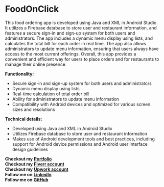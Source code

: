 # FoodOnClick

This food ordering app is developed using Java and XML in Android Studio. It utilizes a Firebase database to store user and restaurant information, 
and features a secure sign-in and sign-up system for both users and administrators. The app includes a dynamic menu display using lists, and calculates
the total bill for each order in real time. The app also allows administrators to update menu information, ensuring that users always have access to the most
current offerings. Overall, this app provides a convenient and efficient way for users to place orders and for restaurants to manage their online presence.

**Functionality:**

- Secure sign-in and sign-up system for both users and administrators
- Dynamic menu display using lists
- Real-time calculation of total order bill
- Ability for administrators to update menu information
- Compatibility with Android devices and optimized for various screen sizes and resolutions <br/>

**Technical details:**

- Developed using Java and XML in Android Studio
- Utilizes Firebase database to store user and restaurant information
- Makes use of Android development tools and best practices, including support for Android device permissions and Android user interface design guidelines

 **Checkout my** [**Portfolio**](https://a03152049334.wixsite.com/muhammadahmed) <br />
 **Checkout my** [**Fiverr account**](https://www.fiverr.com/ahmed189) <br />
 **Checkout my** [**Upwork account**](https://www.upwork.com/freelancers/~01e248930a029b5290) <br />
 **Follow me on** [**LinkedIn**](http://www.linkedin.com/in/muhammad-ahmed189) <br />
 **Follow me on** [**GitHub**](https://github.com/MuhammadnAhmed) <br />
